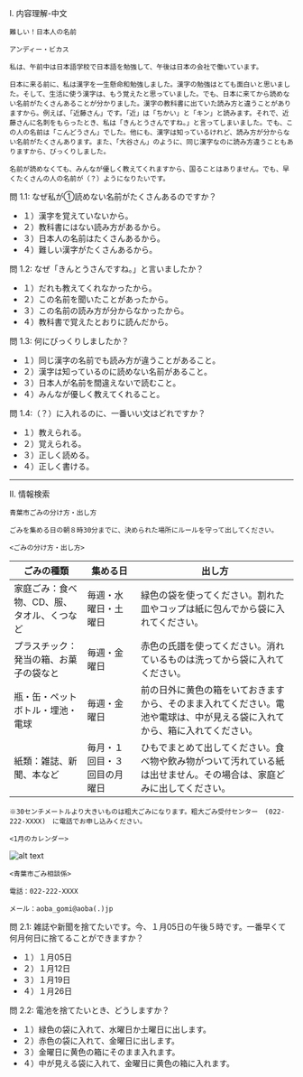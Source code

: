 I.  内容理解-中文

```
難しい！日本人の名前

アンディー・ビカス

私は、午前中は日本語学校で日本語を勉強して、午後は日本の会社で働いています。

日本に来る前に、私は漢字を一生懸命和勉強しました。漢字の勉強はとても面白いと思いました。そして、生活に使う漢字は、もう覚えたと思っていました。でも、日本に来てから読めない名前がたくさんあることが分かりました。漢字の教科書に出ていた読み方と違うことがありますから。例えば、「近藤さん」です。「近」は「ちかい」と「キン」と読みます。それで、近藤さんに名刺をもらったとき、私は「きんとうさんですね。」と言ってしまいました。でも、この人の名前は「こんどうさん」でした。他にも、漢字は知っているけれど、読み方が分からない名前がたくさんあります。また、「大谷さん」のように、同じ漢字なのに読み方違うこともありますから、びっくりしました。

名前が読めなくても、みんなが優しく教えてくれますから、国ることはありません。でも、早くたくさんの人の名前が（？）ようになりたいです。
```

問 1.1: なぜ私が➀読めない名前がたくさんあるのですか？

+ １）漢字を覚えていないから。
+ ２）教科書にはない読み方があるから。
+ ３）日本人の名前はたくさんあるから。
+ ４）難しい漢字がたくさんあるから。

問 1.2: なぜ「きんとうさんですね。」と言いましたか？

+ １）だれも教えてくれなかったから。
+ ２）この名前を聞いたことがあったから。
+ ３）この名前の読み方が分からなかったから。
+ ４）教科書で覚えたとおりに読んだから。

問 1.3: 何にびっくりしましたか？

+ １）同じ漢字の名前でも読み方が違うことがあること。
+ ２）漢字は知っているのに読めない名前があること。
+ ３）日本人が名前を間違えないで読むこと。
+ ４）みんなが優しく教えてくれること。

問 1.4:（？）に入れるのに、一番いい文はどれですか？

+ １）教えられる。
+ ２）覚えられる。
+ ３）正しく読める。
+ ４）正しく書ける。

---

II. 情報検索

```
青葉市ごみの分け方・出し方

ごみを集める日の朝８時30分までに、決められた場所にルールを守って出してください。

<ごみの分け方・出し方>
```

| ごみの種類 | 集める日 | 出し方 |
| --- | --- | --- |
| 家庭ごみ：食べ物、CD、服、タオル、くつなど | 毎週・水曜日・土曜日 | 緑色の袋を使ってください。割れた皿やコップは紙に包んでから袋に入れてください。 |
| プラスチック：発当の箱、お菓子の袋なと | 毎週・金曜日 | 赤色の氏譜を使ってください。消れているものは洗ってから袋に入れてください。 |
| 瓶・缶・ペットボトル・埋池・電球 | 毎週・金曜日 | 前の日外に黄色の箱をいておきますから、そのまま入れてください。電池や電球は、中が見える袋に入れてから、箱に入れてください。 |
| 紙類：雑誌、新聞、本など | 毎月・１回目・３回目の月曜日 | ひもでまとめて出してください。食べ物や飲み物がついて汚れている紙は出せません。その場合は、家庭どみに出してください。 |

```
※30センチメートルより大きいものは粗大ごみになります。粗大ごみ受付センター　(022-222-XXXX)　に電話でお申し込みください。

<1月のカレンダー>
```

![alt text](/nihongo-nook/markdown/images/sakura-dokkai-3-img1.png)

```
<青葉市ごみ相談係>

電話：022-222-XXXX

メール：aoba_gomi@aoba(.)jp
```

問 2.1: 雑誌や新聞を捨てたいです。今、１月05日の午後５時です。一番早くて何月何日に捨てることができますか？

+ １）１月05日
+ ２）１月12日
+ ３）１月19日
+ ４）１月26日

問 2.2: 電池を捨てたいとき、どうしますか？

+ １）緑色の袋に入れて、水曜日か土曜日に出します。
+ ２）赤色の袋に入れて、金曜日に出します。
+ ３）金曜日に黄色の箱にそのまま入れます。
+ ４）中が見える袋に入れて、金曜日に黄色の箱に入れます。
